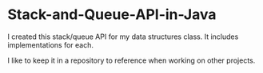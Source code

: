 # Stack-and-Queue-API-in-Java

I created this stack/queue API for my data structures class. It includes implementations for each.

I like to keep it in a repository to reference when working on other projects.
